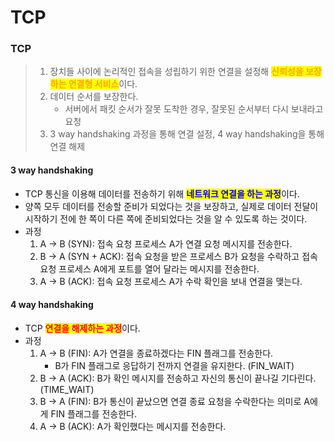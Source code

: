 # TCP

### TCP

> 1. 장치들 사이에 논리적인 접속을 성립하기 위한 연결을 설정해 <mark style="color:orange;">**신뢰성을 보장하는 연결형 서비스**</mark>이다.
> 2. 데이터 순서를 보장한다.
>    * 서버에서 패킷 순서가 잘못 도착한 경우, 잘못된 순서부터 다시 보내라고 요청
> 3. 3 way handshaking 과정을 통해 연결 설정, 4 way handshaking을 통해 연결 해제

#### 3 way handshaking

* TCP 통신을 이용해 데이터를 전송하기 위해 <mark style="color:blue;">**네트워크 연결을 하는 과정**</mark>이다.
* 양쪽 모두 데이터를 전송할 준비가 되었다는 것을 보장하고, 실제로 데이터 전달이 시작하기 전에 한 쪽이 다른 쪽에 준비되었다는 것을 알 수 있도록 하는 것이다.
* 과정
  1. A -> B (SYN): 접속 요청 프로세스 A가 연결 요청 메시지를 전송한다.
  2. B -> A (SYN + ACK): 접속 요청을 받은 프로세스 B가 요청을 수락하고 접속 요청 프로세스 A에게 포트를 열어 달라는 메시지를 전송한다.
  3. A -> B (ACK): 접속 요청 프로세스 A가 수락 확인을 보내 연결을 맺는다.

#### 4 way handshaking

* TCP <mark style="color:red;">**연결을 해제하는 과정**</mark>이다.
* 과정
  1. A -> B (FIN): A가 연결을 종료하겠다는 FIN 플래그를 전송한다. 
     * B가 FIN 플래그로 응답하기 전까지 연결을 유지한다. (FIN_WAIT)
  2. B -> A (ACK): B가 확인 메시지를 전송하고 자신의 통신이 끝나길 기다린다. (TIME_WAIT)
  3. B -> A (FIN): B가 통신이 끝났으면 연결 종료 요청을 수락한다는 의미로 A에게 FIN 플래그를 전송한다.
  4. A -> B (ACK): A가 확인했다는 메시지를 전송한다.


